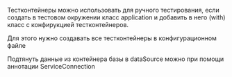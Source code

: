 
Тестконтейнеры можно использовать для ручного тестирования, если создать в тестовом окружении класс application и добавить в него (with) класс с конфирукцией тестконтейнеров.

Для этого нужно создавать все тестконтейнеры в конфигурационном файле

Подтянуть данные из контейнера базы в dataSource можно при помощи аннотации ServiceConnection